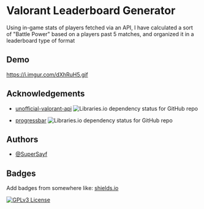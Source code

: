 
# Valorant Leaderboard Generator

Using in-game stats of players fetched via an API, I have calculated a sort of "Battle Power" based on a players past 5 matches, and organized it in a leaderboard type of format




## Demo

https://i.imgur.com/dXhRuH5.gif


## Acknowledgements

 - [unofficial-valorant-api](https://github.com/Henrik-3/unofficial-valorant-api)
 ![Libraries.io dependency status for GitHub repo](https://img.shields.io/librariesio/github/ctongfei/progressbar)

 - [progressbar](https://github.com/ctongfei/progressbar)
 ![Libraries.io dependency status for GitHub repo](https://img.shields.io/librariesio/github/Henrik-3/unofficial-valorant-api)


## Authors

- [@SuperSayf](https://github.com/SuperSayf)


## Badges

Add badges from somewhere like: [shields.io](https://shields.io/)

[![GPLv3 License](https://img.shields.io/badge/License-GPL%20v3-yellow.svg)](https://opensource.org/licenses/)

